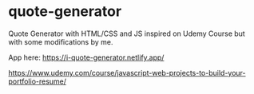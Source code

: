 # quote-generator

Quote Generator with HTML/CSS and JS inspired on Udemy Course but with some modifications by me.

App here: https://i-quote-generator.netlify.app/

https://www.udemy.com/course/javascript-web-projects-to-build-your-portfolio-resume/
